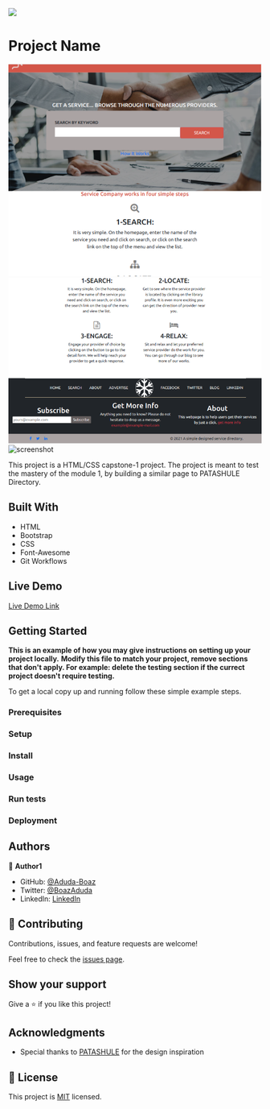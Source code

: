 ![](https://img.shields.io/badge/Microverse-blueviolet)

# Project Name

>

![screenshot](front-paage.png)
![screenshot](front-footer.png)
![screenshot](./app_screenshot.png)

This project is a HTML/CSS capstone-1 project. The project is meant to test the mastery of the module 1, by building a similar page to PATASHULE Directory.

## Built With

- HTML
- Bootstrap
- CSS
- Font-Awesome
- Git Workflows

## Live Demo

[Live Demo Link](https://aduda-boaz.github.io/capstone-1/)

## Getting Started

**This is an example of how you may give instructions on setting up your project locally.**
**Modify this file to match your project, remove sections that don't apply. For example: delete the testing section if the currect project doesn't require testing.**

To get a local copy up and running follow these simple example steps.

### Prerequisites

### Setup

### Install

### Usage

### Run tests

### Deployment

## Authors

👤 **Author1**

- GitHub: [@Aduda-Boaz](https://github.com/Aduda-Boaz)
- Twitter: [@BoazAduda](https://twitter.com/BoazAduda)
- LinkedIn: [LinkedIn](https://linkedin.com/linkedinhandle)

## 🤝 Contributing

Contributions, issues, and feature requests are welcome!

Feel free to check the [issues page](issues/).

## Show your support

Give a ⭐️ if you like this project!

## Acknowledgments

- Special thanks to [PATASHULE](https://www.behance.net/gallery/25563385/PatashuleKE)
  for the design inspiration

## 📝 License

This project is [MIT](lic.url) licensed.
